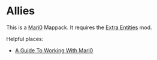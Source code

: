 Allies
======
This is a [Mari0](http://explodingrabbit.com/mari0) Mappack. It requires the [Extra Entities](http://forum.stabyourself.net/viewtopic.php?f=13&t=2231&hilit=extra+entities+turtle95%27s+extra+entities) mod.

Helpful places: 
* [A Guide To Working With Mari0](http://forum.stabyourself.net/viewtopic.php?f=8&t=3083)